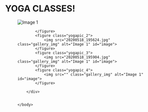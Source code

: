 <!DOCTYPE html>
<html>
    <head>
        <title>YOGA CLASSES!</title>
        <link rel="stylesheet" type="text/css" href="yoga.css"/>
    </head>
    <body>
        <h1 id="main"> YOGA CLASSES! </h1>
        <div class="gallery" id="img-div">
            <figure class="yogapic_1">
				<img src="20200621_211855.jpg" class="gallery_img" alt="Image 1" id="image">
				
            </figure>
            <figure class="yogapic_2">
                <img src="20200518_195624.jpg" class="gallery_img" alt="Image 1" id="image">
            </figure>
            <figure class="yogapic_3">
                <img src="20200518_195904.jpg" class="gallery_img" alt="Image 1" id="image">
            </figure>
            <figure class="yogapic_4">
                <img src="" class="gallery_img" alt="Image 1" id="image">
            </figure>

        </div>


    </body>

</html>
